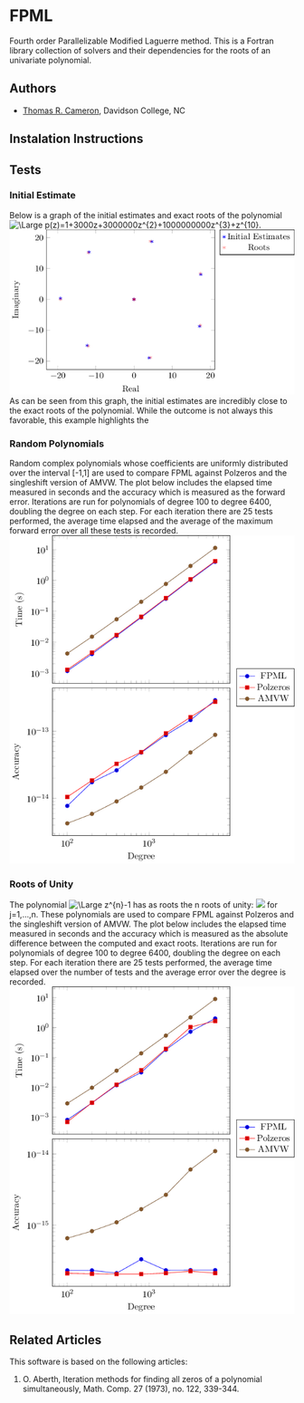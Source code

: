 # FPML
Fourth order Parallelizable Modified Laguerre method. This is a Fortran library collection of solvers and their dependencies for the roots of an univariate polynomial. 

## Authors
- [Thomas R. Cameron](https://thomasrcameron.com),
Davidson College, NC

## Instalation Instructions

## Tests
### Initial Estimate
Below is a graph of the initial estimates and exact roots of the polynomial <img src="https://latex.codecogs.com/svg.latex?\Large&space;p(z)=1+3000z+3000000z^{2}+1000000000z^{3}+z^{10}" title="\Large p(z)=1+3000z+3000000z^{2}+1000000000z^{3}+z^{10}" />.
![alt text](tests/figures/module.png?raw=true)
As can be seen from this graph, the initial estimates are incredibly close to the exact roots of the polynomial. While the outcome is not always this favorable, this example highlights the 
### Random Polynomials
Random complex polynomials whose coefficients are uniformly distributed over the interval [-1,1] are used to compare FPML against Polzeros and the singleshift version of AMVW. The plot below includes the elapsed time measured in seconds and the accuracy which is measured as the forward error. Iterations are run for polynomials of degree 100 to degree 6400, doubling the degree on each step. For each iteration there are 25 tests performed, the average time elapsed and the average of the maximum forward error over all these tests is recorded.
![alt text](tests/figures/rand_poly.png?raw=true)
### Roots of Unity
The polynomial <img src="https://latex.codecogs.com/svg.latex?\Large&space;z^{n}-1" title="\Large z^{n}-1" /> has as roots the n roots of unity: <img src="https://latex.codecogs.com/svg.latex?\Large&space;\cos(\frac{2\pi j}{n})+i\sin(\frac{2\pi j}{n})"> for j=1,...,n. These polynomials are used to compare FPML against Polzeros and the singleshift version of AMVW. The plot below includes the elapsed time measured in seconds and the accuracy which is measured as the absolute difference between the computed and exact roots. Iterations are run for polynomials of degree 100 to degree 6400, doubling the degree on each step. For each iteration there are 25 tests performed, the average time elapsed over the number of tests and the average error over the degree is recorded. 
![alt text](tests/figures/unity.png?raw=true)


## Related Articles
This software is based on the following articles:

1. O. Aberth, Iteration methods for finding all zeros of a polynomial simultaneously, Math. Comp. 27 (1973), no. 122, 339-344.
